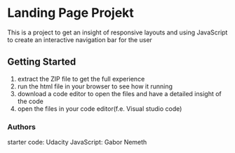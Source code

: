 # Landing Page Projekt
This is a project to get an insight of responsive layouts and using JavaScript to create an interactive navigation bar for the user

## Getting Started
1. extract the ZIP file to get the full experience
2. run the html file in your browser to see how it running
3. download a code editor to open the files and have a detailed insight of the code
4. open the files in your code editor(f.e. Visual studio code)

### Authors
starter code: Udacity
JavaScript: Gabor Nemeth